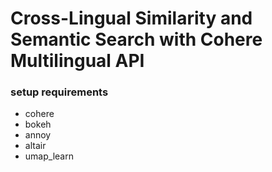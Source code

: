 # Cross-Lingual Similarity and Semantic Search with Cohere Multilingual API
### setup requirements 
* cohere
* bokeh
* annoy
* altair
* umap_learn
